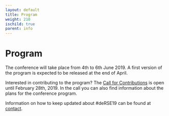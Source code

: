 ```yaml
--- 
layout: default 
title: Program
weight: 210
ischild: true
parent: info
---
```


# Program

The conference will take place from 4th to 6th June 2019. A first version of the program is expected to be released at the end of April.

Interested in contributing to the program? The [Call for Contributions](call.html) is open until February 28th, 2019. In the call you can also find information about the plans for the conference program.

Information on how to keep updated about #deRSE19 can be found at [contact](contact.html).

